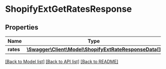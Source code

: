 # ShopifyExtGetRatesResponse

## Properties
Name | Type | Description | Notes
------------ | ------------- | ------------- | -------------
**rates** | [**\Swagger\Client\Model\ShopifyExtRateResponseData[]**](ShopifyExtRateResponseData.md) |  | [optional] 

[[Back to Model list]](../../README.md#documentation-for-models) [[Back to API list]](../../README.md#documentation-for-api-endpoints) [[Back to README]](../../README.md)

